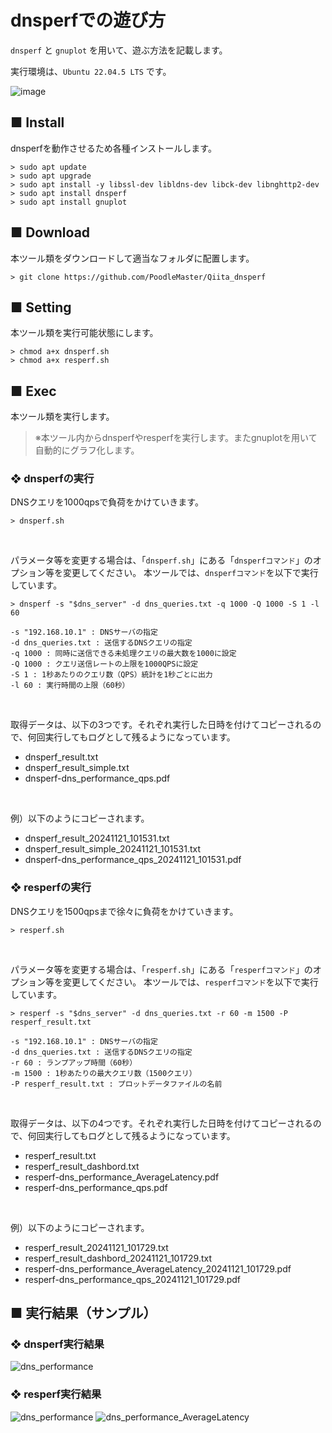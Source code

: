 # dnsperfでの遊び方
`dnsperf` と `gnuplot` を用いて、遊ぶ方法を記載します。

実行環境は、`Ubuntu 22.04.5 LTS` です。

![image](https://github.com/user-attachments/assets/ce0a5bfd-1c45-4398-8346-60d2776b08d5)

## ■ Install
dnsperfを動作させるため各種インストールします。
```sh:Ubuntu
> sudo apt update
> sudo apt upgrade
> sudo apt install -y libssl-dev libldns-dev libck-dev libnghttp2-dev
> sudo apt install dnsperf
> sudo apt install gnuplot
```

## ■ Download
本ツール類をダウンロードして適当なフォルダに配置します。
```sh:Ubuntu
> git clone https://github.com/PoodleMaster/Qiita_dnsperf
```

## ■ Setting
本ツール類を実行可能状態にします。
```sh:Ubuntu
> chmod a+x dnsperf.sh
> chmod a+x resperf.sh
```

## ■ Exec
本ツール類を実行します。<BR>

> ※本ツール内からdnsperfやresperfを実行します。またgnuplotを用いて自動的にグラフ化します。

### ❖ dnsperfの実行
DNSクエリを1000qpsで負荷をかけていきます。
```sh:Ubuntu
> dnsperf.sh
```
<BR>

パラメータ等を変更する場合は、「`dnsperf.sh`」にある「`dnsperfコマンド`」のオプション等を変更してください。
本ツールでは、`dnsperfコマンド`を以下で実行しています。
```sh:dnsperf
> dnsperf -s "$dns_server" -d dns_queries.txt -q 1000 -Q 1000 -S 1 -l 60
```

```txt:
-s "192.168.10.1" : DNSサーバの指定
-d dns_queries.txt : 送信するDNSクエリの指定
-q 1000 : 同時に送信できる未処理クエリの最大数を1000に設定
-Q 1000 : クエリ送信レートの上限を1000QPSに設定
-S 1 : 1秒あたりのクエリ数（QPS）統計を1秒ごとに出力
-l 60 : 実行時間の上限（60秒）
```
<BR>

取得データは、以下の3つです。それぞれ実行した日時を付けてコピーされるので、何回実行してもログとして残るようになっています。
* dnsperf_result.txt
* dnsperf_result_simple.txt
* dnsperf-dns_performance_qps.pdf
<BR>

例）以下のようにコピーされます。
* dnsperf_result_20241121_101531.txt
* dnsperf_result_simple_20241121_101531.txt
* dnsperf-dns_performance_qps_20241121_101531.pdf
  
### ❖ resperfの実行
DNSクエリを1500qpsまで徐々に負荷をかけていきます。
```sh:Ubuntu
> resperf.sh
```
<BR>

パラメータ等を変更する場合は、「`resperf.sh`」にある「`resperfコマンド`」のオプション等を変更してください。
本ツールでは、`resperfコマンド`を以下で実行しています。
```sh:resperf
> resperf -s "$dns_server" -d dns_queries.txt -r 60 -m 1500 -P resperf_result.txt
```

```txt:
-s "192.168.10.1" : DNSサーバの指定
-d dns_queries.txt : 送信するDNSクエリの指定
-r 60 : ランプアップ時間（60秒）
-m 1500 : 1秒あたりの最大クエリ数（1500クエリ）
-P resperf_result.txt : プロットデータファイルの名前
```
<BR>

取得データは、以下の4つです。それぞれ実行した日時を付けてコピーされるので、何回実行してもログとして残るようになっています。
* resperf_result.txt
* resperf_result_dashbord.txt
* resperf-dns_performance_AverageLatency.pdf
* resperf-dns_performance_qps.pdf
<BR>

例）以下のようにコピーされます。
* resperf_result_20241121_101729.txt
* resperf_result_dashbord_20241121_101729.txt
* resperf-dns_performance_AverageLatency_20241121_101729.pdf
* resperf-dns_performance_qps_20241121_101729.pdf

## ■ 実行結果（サンプル）

### ❖ dnsperf実行結果
![dns_performance](https://github.com/user-attachments/assets/f436a7af-e586-4c12-ac87-cb7d86901290)

### ❖ resperf実行結果
![dns_performance](https://github.com/user-attachments/assets/00796ac2-c3a6-44fc-9a15-b0071b9d82f1)
![dns_performance_AverageLatency](https://github.com/user-attachments/assets/a2b83c6e-d3ed-4b2c-b72c-49b25f2a1f68)
